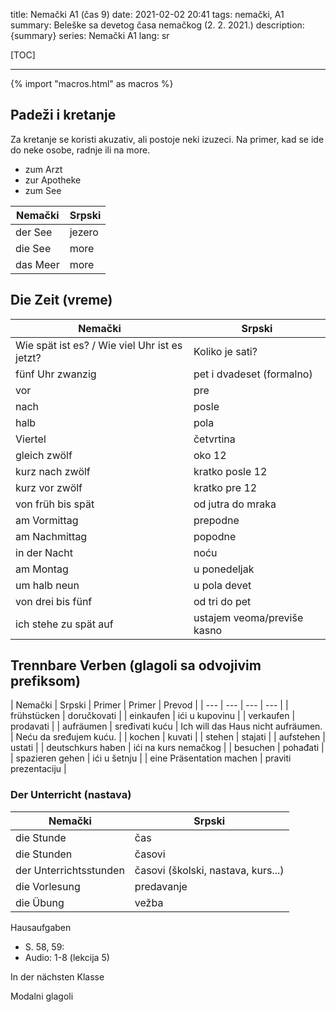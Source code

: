 title: Nemački A1 (čas 9)
date: 2021-02-02 20:41
tags: nemački, A1
summary: Beleške sa devetog časa nemačkog (2. 2. 2021.)
description: {summary}
series: Nemački A1
lang: sr


[TOC]

-----

{% import "macros.html" as macros %}


## Padeži i kretanje 

Za kretanje se koristi akuzativ, ali postoje neki izuzeci. Na primer, kad se ide do neke osobe, radnje ili na more. 

- zum Arzt 
- zur Apotheke 
- zum See 

| Nemački | Srpski |
| --- | --- |
| der See | jezero |
| die See | more |
| das Meer | more |


## Die Zeit (vreme) 

| Nemački | Srpski |
| --- | --- |
| Wie spät ist es? / Wie viel Uhr ist es jetzt? | Koliko je sati? |
| fünf Uhr zwanzig | pet i dvadeset (formalno) |
| vor | pre |
| nach | posle |
| halb | pola |
| Viertel | četvrtina |
| gleich zwölf | oko 12 |
| kurz nach zwölf | kratko posle 12 |
| kurz vor zwölf | kratko pre 12 |
| von früh bis spät | od jutra do mraka |
| am Vormittag | prepodne |
| am Nachmittag | popodne |
| in der Nacht | noću |
| am Montag | u ponedeljak |
| um halb neun | u pola devet |
| von drei bis fünf | od tri do pet |
| ich stehe zu spät auf | ustajem veoma/previše kasno |


## Trennbare Verben (glagoli sa odvojivim prefiksom) 

| Nemački | Srpski | Primer | Primer | Prevod |
| --- | --- | --- | --- |
| frühstücken | doručkovati | 
| einkaufen | ići u kupovinu |
| verkaufen | prodavati |
| aufräumen | sređivati kuću | Ich will das Haus nicht aufräumen. | Neću da sređujem kuću. |
| kochen | kuvati |
| stehen | stajati |
| aufstehen | ustati |
| deutschkurs haben | ići na kurs nemačkog |
| besuchen | pohađati |
| spazieren gehen | ići u šetnju |
| eine Präsentation machen | praviti prezentaciju |


### Der Unterricht (nastava) 

| Nemački | Srpski |
| --- | --- |
| die Stunde | čas |
| die Stunden | časovi |
| der Unterrichtsstunden | časovi (školski, nastava, kurs...) |
| die Vorlesung | predavanje |
| die Übung | vežba |


Hausaufgaben 

- S. 58, 59: 
- Audio: 1-8 (lekcija 5) 


In der nächsten Klasse 

Modalni glagoli